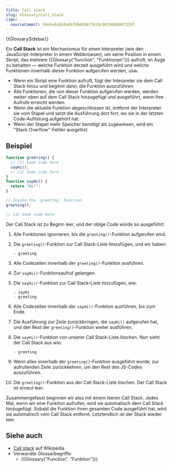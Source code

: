 ```yaml
---
title: Call stack
slug: Glossary/Call_stack
l10n:
  sourceCommit: 50e5e8a9b8a6b7d0dd9877610c9639d8b90f329f
---
```


{{GlossarySidebar}}

Ein **Call Stack** ist ein Mechanismus für einen Interpreter (wie den JavaScript-Interpreter in einem Webbrowser), um seine Position in einem Skript, das mehrere {{Glossary("function", "Funktionen")}} aufruft, im Auge zu behalten — welche Funktion derzeit ausgeführt wird und welche Funktionen innerhalb dieser Funktion aufgerufen werden, usw.

- Wenn ein Skript eine Funktion aufruft, fügt der Interpreter sie dem Call Stack hinzu und beginnt dann, die Funktion auszuführen.
- Alle Funktionen, die von dieser Funktion aufgerufen werden, werden weiter oben auf dem Call Stack hinzugefügt und ausgeführt, wenn ihre Aufrufe erreicht werden.
- Wenn die aktuelle Funktion abgeschlossen ist, entfernt der Interpreter sie vom Stapel und setzt die Ausführung dort fort, wo sie in der letzten Code-Auflistung aufgehört hat.
- Wenn der Stapel mehr Speicher benötigt als zugewiesen, wird ein "Stack Overflow"-Fehler ausgelöst.

## Beispiel

```js
function greeting() {
  // [1] Some code here
  sayHi();
  // [2] Some code here
}
function sayHi() {
  return "Hi!";
}

// Invoke the `greeting` function
greeting();

// [3] Some code here
```

Der Call Stack ist zu Beginn leer, und der obige Code würde so ausgeführt:

1. Alle Funktionen ignorieren, bis die `greeting()`-Funktion aufgerufen wird.
2. Die `greeting()`-Funktion zur Call Stack-Liste hinzufügen, und wir haben:

   ```plain
   - greeting
   ```

3. Alle Codezeilen innerhalb der `greeting()`-Funktion ausführen.
4. Zur `sayHi()`-Funktionsaufruf gelangen.
5. Die `sayHi()`-Funktion zur Call Stack-Liste hinzufügen, wie:

   ```plain
   - sayHi
   - greeting
   ```

6. Alle Codezeilen innerhalb der `sayHi()`-Funktion ausführen, bis zum Ende.
7. Die Ausführung zur Zeile zurückbringen, die `sayHi()` aufgerufen hat, und den Rest der `greeting()`-Funktion weiter ausführen.
8. Die `sayHi()`-Funktion von unserer Call Stack-Liste löschen. Nun sieht der Call Stack aus wie:

   ```plain
   - greeting
   ```

9. Wenn alles innerhalb der `greeting()`-Funktion ausgeführt wurde, zur aufrufenden Zeile zurückkehren, um den Rest des JS-Codes auszuführen.
10. Die `greeting()`-Funktion aus der Call Stack-Liste löschen. Der Call Stack ist erneut leer.

Zusammengefasst beginnen wir also mit einem leeren Call Stack. Jedes Mal, wenn wir eine Funktion aufrufen, wird sie automatisch dem Call Stack hinzugefügt. Sobald die Funktion ihren gesamten Code ausgeführt hat, wird sie automatisch vom Call Stack entfernt. Letztendlich ist der Stack wieder leer.

## Siehe auch

- [Call stack](https://en.wikipedia.org/wiki/Call_stack) auf Wikipedia
- Verwandte Glossarbegriffe:
  - {{Glossary("Function", "Funktion")}}

